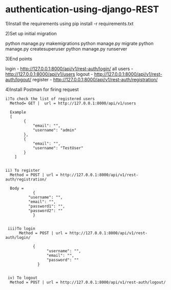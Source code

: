 # authentication-using-django-REST

1)Install the requirements using
  pip install -r requirements.txt


2)Set up initial migration

 python manage.py makemigrations
 python manage.py migrate
 python manage.py createsuperuser
 python manage.py runserver


3)End points

login - http://127.0.0.1:8000/api/v1/rest-auth/login/
all users - http://127.0.0.1:8000/api/v1/users
logout - http://127.0.0.1:8000/api/v1/rest-auth/logout/
register - http://127.0.0.1:8000/api/v1/rest-auth/registration/

4)Install Postman for firing request
    
    i)To check the list of registered users
      Method= GET |  url = http://127.0.0.1:8000/api/v1/users
      
      Example 
      [
            {
                "email": "",
                "username": "admin"
            },
            {
                "email": "",
                "username": "TestUser"
            }
        ]


    ii) To register
      Method = POST | url = http://127.0.0.1:8000/api/v1/rest-auth/registration/
      
      Body = 
                {
              "username": "",
              "email": "",
              "password1": "",
              "password2": ""
                }
                
     
     iii)To login
          Method = POST | url = http://127.0.0.1:8000/api/v1/rest-auth/login/
     
                {
                      "username": "",
                      "email": "",
                      "password": ""
                  }
                  
                  
     iv) To logout
      Method = POST | url = http://127.0.0.1:8000/api/v1/rest-auth/logout/
     
     
               
